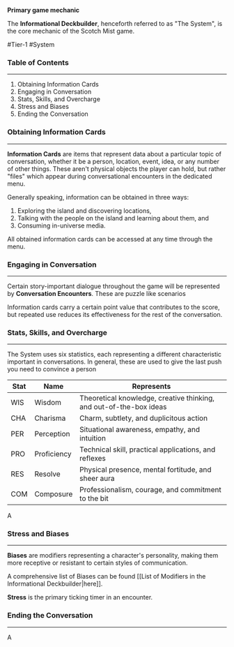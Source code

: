 **Primary game mechanic**

The **Informational Deckbuilder**, henceforth referred to as "The System", is the core mechanic of the Scotch Mist game.

#Tier-1 #System
### Table of Contents
---
1) Obtaining Information Cards
2) Engaging in Conversation
3) Stats, Skills, and Overcharge
4) Stress and Biases
5) Ending the Conversation
### Obtaining Information Cards
---
**Information Cards** are items that represent data about a particular topic of conversation, whether it be a person, location, event, idea, or any number of other things. These aren't physical objects the player can hold, but rather "files" which appear during conversational encounters in the dedicated menu.

Generally speaking, information can be obtained in three ways:
1) Exploring the island and discovering locations, 
2) Talking with the people on the island and learning about them, and
3) Consuming in-universe media.

All obtained information cards can be accessed at any time through the menu.
### Engaging in Conversation
---
Certain story-important dialogue throughout the game will be represented by **Conversation Encounters**. These are puzzle like scenarios 

Information cards carry a certain point value that contributes to the score, but repeated use reduces its effectiveness for the rest of the conversation.
### Stats, Skills, and Overcharge
---
The System uses six statistics, each representing a different characteristic important in conversations. In general, these are used to give the last push you need to convince a person

| Stat | Name        | Represents                                                         |
| ---- | ----------- | ------------------------------------------------------------------ |
| WIS  | Wisdom      | Theoretical knowledge, creative thinking, and out-of-the-box ideas |
| CHA  | Charisma    | Charm, subtlety, and duplicitous action                            |
| PER  | Perception  | Situational awareness, empathy, and intuition                      |
| PRO  | Proficiency | Technical skill, practical applications, and reflexes              |
| RES  | Resolve     | Physical presence, mental fortitude, and sheer aura                |
| COM  | Composure   | Professionalism, courage, and commitment to the bit                |
A
### Stress and Biases
---
**Biases** are modifiers representing a character's personality, making them more receptive or resistant to certain styles of communication. 

A comprehensive list of Biases can be found [[List of Modifiers in the Informational Deckbuilder|here]].

**Stress** is the primary ticking timer in an encounter. 

### Ending the Conversation
---
A